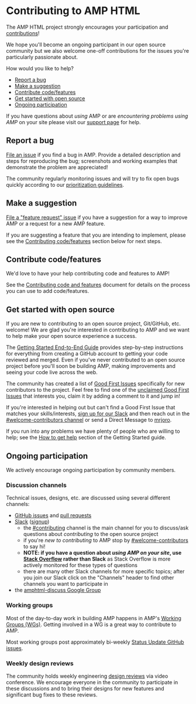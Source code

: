 # Contributing to AMP HTML

The AMP HTML project strongly encourages your participation and [contributions](https://www.ampproject.org/contribute/)!

We hope you'll become an ongoing participant in our open source community but we also welcome one-off contributions for the issues you're particularly passionate about.

How would you like to help?

<!--
  (Do not remove or edit this comment.)

  This table-of-contents is automatically generated. To generate it, run:
    amp markdown-toc --fix
-->

<!-- {"maxdepth": 1} -->

-   [Report a bug](#report-a-bug)
-   [Make a suggestion](#make-a-suggestion)
-   [Contribute code/features](#contribute-codefeatures)
-   [Get started with open source](#get-started-with-open-source)
-   [Ongoing participation](#ongoing-participation)

If you have questions about _using_ AMP or are _encountering problems using AMP_ on your site please visit our [support page](SUPPORT.md) for help.

## Report a bug

[File an issue](https://github.com/ampproject/amphtml/issues/new?assignees=&labels=Type%3A+Bug&template=bug-report.md&title=) if you find a bug in AMP. Provide a detailed description and steps for reproducing the bug; screenshots and working examples that demonstrate the problem are appreciated!

The community regularly monitoring issues and will try to fix open bugs quickly according to our [prioritization guidelines](./contributing/issue-priorities.md).

## Make a suggestion

[File a "feature request" issue](https://github.com/ampproject/amphtml/issues/new?assignees=&labels=Type%3A+Feature+Request&template=feature_request.md&title=) if you have a suggestion for a way to improve AMP or a request for a new AMP feature.

If you are suggesting a feature that you are intending to implement, please see the [Contributing code/features](#contribute-code-features) section below for next steps.

## Contribute code/features

We'd love to have your help contributing code and features to AMP!

See the [Contributing code and features](contributing/contributing-code.md) document for details on the process you can use to add code/features.

## Get started with open source

If you are new to contributing to an open source project, Git/GitHub, etc. welcome! We are glad you're interested in contributing to AMP and we want to help make your open source experience a success.

The [Getting Started End-to-End Guide](./contributing/getting-started-e2e.md) provides step-by-step instructions for everything from creating a GitHub account to getting your code reviewed and merged. Even if you've never contributed to an open source project before you'll soon be building AMP, making improvements and seeing your code live across the web.

The community has created a list of [Good First Issues](https://github.com/ampproject/amphtml/labels/good%20first%20issue) specifically for new contributors to the project. Feel free to find one of the [unclaimed Good First Issues](https://github.com/ampproject/amphtml/issues?utf8=%E2%9C%93&q=is%3Aopen%20label%3A%22good%20first%20issue%22%20-label%3A%22GFI%20Claimed!%22) that interests you, claim it by adding a comment to it and jump in!

If you're interested in helping out but can't find a Good First Issue that matches your skills/interests, [sign up for our Slack](https://bit.ly/amp-slack-signup) and then reach out in the [#welcome-contributors channel](https://amphtml.slack.com/messages/welcome-contributors/) or send a Direct Message to [mrjoro](https://amphtml.slack.com/team/mrjoro/).

If you run into any problems we have plenty of people who are willing to help; see the [How to get help](./contributing/getting-started-e2e.md#how-to-get-help) section of the Getting Started guide.

## Ongoing participation

We actively encourage ongoing participation by community members.

### Discussion channels

Technical issues, designs, etc. are discussed using several different channels:

-   [GitHub issues](https://github.com/ampproject/amphtml/issues) and [pull requests](https://github.com/ampproject/amphtml/pulls)
-   [Slack](https://amphtml.slack.com) ([signup](https://bit.ly/amp-slack-signup))
    -   the [#contributing](https://amphtml.slack.com/messages/C9HRJ1GPN/details/) channel is the main channel for you to discuss/ask questions about _contributing_ to the open source project
    -   if you're _new to contributing_ to AMP stop by [#welcome-contributors](https://amphtml.slack.com/messages/C432AFMFE/details/) to say hi!
    -   **NOTE: if you have a question about _using AMP on your site_, use [Stack Overflow](https://stackoverflow.com/questions/tagged/amp-html) rather than Slack** as Stack Overflow is more actively monitored for these types of questions
    -   there are many other Slack channels for more specific topics; after you join our Slack click on the "Channels" header to find other channels you want to participate in
-   the [amphtml-discuss Google Group](https://groups.google.com/forum/#!forum/amphtml-discuss)

### Working groups

Most of the day-to-day work in building AMP happens in AMP's [Working Groups (WGs)](https://github.com/ampproject/meta/tree/main/working-groups). Getting involved in a WG is a great way to contribute to AMP.

Most working groups post approximately bi-weekly [Status Update GitHub issues](https://github.com/search?q=org%3Aampproject+label%3A%22Type%3A+Status+Update%22&type=Issues).

### Weekly design reviews

The community holds weekly engineering [design reviews](./contributing/design-reviews.md) via video conference. We encourage everyone in the community to participate in these discussions and to bring their designs for new features and significant bug fixes to these reviews.

